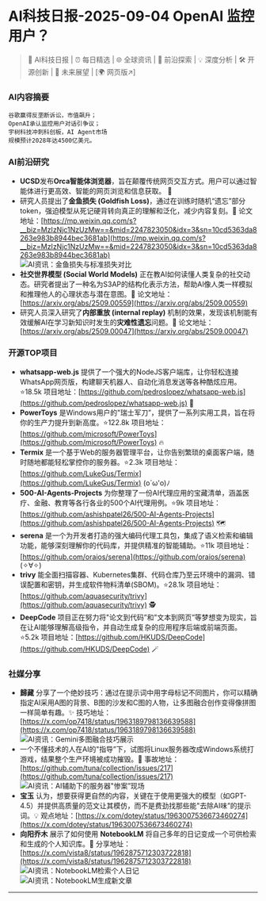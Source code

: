 
# AI科技日报-2025-09-04 OpenAI 监控用户？
> 🤖 AI科技日报 | ⏰ 每日精选 | 🌐 全球资讯 | 🔬 前沿探索 | 💡 深度分析 | 🛠️ 开源创新 | 🚀 未来展望 | [🌍 网页版↗️]
### **AI内容摘要**
```
谷歌赢得反垄断诉讼，市值飙升；
OpenAI承认监控用户对话引争议；
宇树科技冲刺科创板，AI Agent市场
规模预计2028年达4500亿美元。
```
### AI前沿研究
*   **UCSD**发布**Orca智能体浏览器**，旨在颠覆传统网页交互方式。用户可以通过智能体进行更高效、智能的网页浏览和信息获取。 🌊
*   研究人员提出了**金鱼损失 (Goldfish Loss)**，通过在训练时随机“遗忘”部分token，强迫模型从死记硬背转向真正的理解和泛化，减少内容复刻。🤔 论文地址：[https://mp.weixin.qq.com/s?__biz=MzIzNjc1NzUzMw==&mid=2247823050&idx=3&sn=10cd5363da8263e983b8944bec3681ab](https://mp.weixin.qq.com/s?__biz=MzIzNjc1NzUzMw==&mid=2247823050&idx=3&sn=10cd5363da8263e983b8944bec3681ab)
    <br/>![AI资讯：金鱼损失与标准损失对比](https://source.hubtoday.app/images/2025/09/news_01k483s98sfkdb77ap0vpftem3.avif)
*   **社交世界模型 (Social World Models)** 正在教AI如何读懂人类复杂的社交动态。研究者提出了一种名为S3AP的结构化表示方法，帮助AI像人类一样模拟和推理他人的心理状态与潜在意图。🧐 论文地址：[https://arxiv.org/abs/2509.00559](https://arxiv.org/abs/2509.00559)
*   研究人员深入研究了**内部重放 (internal replay)** 机制的效果，发现该机制能有效缓解AI在学习新知识时发生的**灾难性遗忘**问题。🧠 论文地址：[https://arxiv.org/abs/2509.00047](https://arxiv.org/abs/2509.00047)
### 开源TOP项目
*   **whatsapp-web.js** 提供了一个强大的NodeJS客户端库，让你轻松连接WhatsApp网页版，构建聊天机器人、自动化消息发送等各种酷炫应用。⭐18.5k  项目地址：[https://github.com/pedroslopez/whatsapp-web.js](https://github.com/pedroslopez/whatsapp-web.js) 🚀
*   **PowerToys** 是Windows用户的"瑞士军刀”，提供了一系列实用工具，旨在将你的生产力提升到新高度。⭐122.8k 项目地址：[https://github.com/microsoft/PowerToys](https://github.com/microsoft/PowerToys) 🔥
*   **Termix** 是一个基于Web的服务器管理平台，让你告别繁琐的桌面客户端，随时随地都能轻松掌控你的服务器。⭐2.3k 项目地址：[https://github.com/LukeGus/Termix](https://github.com/LukeGus/Termix) (o´ω'o)ﾉ
*   **500-AI-Agents-Projects** 为你整理了一份AI代理应用的宝藏清单，涵盖医疗、金融、教育等各行各业的500个AI代理用例。⭐9k 项目地址：[https://github.com/ashishpatel26/500-AI-Agents-Projects](https://github.com/ashishpatel26/500-AI-Agents-Projects) 🗺️
*   **serena** 是一个为开发者打造的强大编码代理工具包，集成了语义检索和编辑功能，能够深刻理解你的代码库，并提供精准的智能辅助。⭐11k 项目地址：[https://github.com/oraios/serena](https://github.com/oraios/serena) (✧∀✧)
*   **trivy** 能全面扫描容器、Kubernetes集群、代码仓库乃至云环境中的漏洞、错误配置和密钥，并生成软件物料清单(SBOM)。⭐28.1k 项目地址：[https://github.com/aquasecurity/trivy](https://github.com/aquasecurity/trivy) 🕵️
*   **DeepCode** 项目正在努力将"论文到代码”和"文本到网页”等梦想变为现实，旨在让AI能够理解高级指令，并自动生成复杂的应用程序后端或前端页面。⭐5.2k 项目地址：[https://github.com/HKUDS/DeepCode](https://github.com/HKUDS/DeepCode) 🪄
### 社媒分享
*   **歸藏** 分享了一个绝妙技巧：通过在提示词中用字母标记不同图片，你可以精确指定AI采用A图的背景、B图的沙发和C图的人物，让多图融合创作变得像拼图一样简单有趣。✨ 技巧地址：[https://x.com/op7418/status/1963189798136639588](https://x.com/op7418/status/1963189798136639588)
    <br/>![AI资讯：Gemini多图融合技巧展示](https://source.hubtoday.app/images/2025/09/news_01k483sdcbe9pv5a4ae1ft8c3a.avif)
*   一个不懂技术的人在AI的"指导”下，试图将Linux服务器改成Windows系统打游戏，结果整个生产环境被成功摧毁。🤣 事故地址：[https://github.com/tuna/collection/issues/217](https://github.com/tuna/collection/issues/217)
    <br/>![AI资讯：AI辅助下的服务器"惨案”现场](https://source.hubtoday.app/images/2025/09/news_01k483sgabfd89tt646xmax9cn.avif)
*   **宝玉** 认为，想要获得更自然的内容，关键在于使用更强大的模型（如GPT-4.5）并提供高质量的范文让其模仿，而不是费劲找那些能"去除AI味”的提示词。💡 观点地址：[https://x.com/dotey/status/1963007536673460274](https://x.com/dotey/status/1963007536673460274)
*   **向阳乔木** 展示了如何使用 **NotebookLM** 将自己多年的日记变成一个可供检索和生成的个人知识库。🤯 分享地址：[https://x.com/vista8/status/1962875712303722818](https://x.com/vista8/status/1962875712303722818)
    <br/>![AI资讯：NotebookLM检索个人日记](https://source.hubtoday.app/images/2025/09/news_01k483sjjkeavt7qdpfb5nk62m.avif)
    <br/>![AI资讯：NotebookLM生成新文章](https://source.hubtoday.app/images/2025/09/news_01k483sns8ev4r2xmkwc6v3369.avif)
---